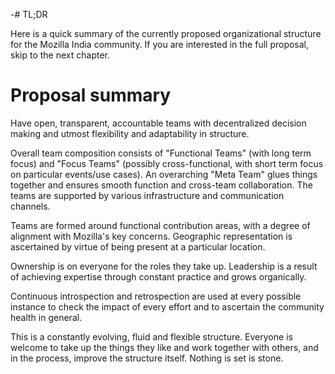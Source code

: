 -# TL;DR

Here is a quick summary of the currently proposed organizational
structure for the Mozilla India community. If you are interested in
the full proposal, skip to the next chapter.

# Proposal summary

Have open, transparent, accountable teams with decentralized decision
making and utmost flexibility and adaptability in structure.

Overall team composition consists of "Functional Teams" (with long
term focus) and "Focus Teams" (possibly cross-functional, with short
term focus on particular events/use cases). An overarching "Meta Team"
glues things together and ensures smooth function and cross-team
collaboration. The teams are supported by various infrastructure and
communication channels.

Teams are formed around functional contribution areas, with a degree
of alignment with Mozilla's key concerns. Geographic representation is
ascertained by virtue of being present at a particular location.

Ownership is on everyone for the roles they take up. Leadership is a
result of achieving expertise through constant practice and grows
organically.

Continuous introspection and retrospection are used at every possible
instance to check the impact of every effort and to ascertain the
community health in general.

This is a constantly evolving, fluid and flexible structure. Everyone
is welcome to take up the things they like and work together with
others, and in the process, improve the structure itself. Nothing is
set is stone.
